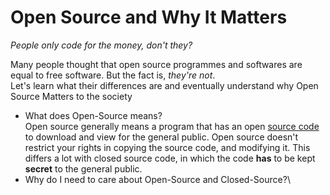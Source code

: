 # Open Source and Why It Matters
_People only code for the money, don't they?_

Many people thought that open source programmes and softwares are equal to free software. But the fact is, _they're not_.\
Let's learn what their differences are and eventually understand why Open Source Matters to the society

- What does Open-Source means?\
Open source generally means a program that has an open [source code](https://en.wikipedia.org/wiki/Source_code) to download and view for the general public. Open source doesn't restrict your rights in copying the source code, and modifying it. This differs a lot with closed source code, in which the code **has** to be kept **secret** to the general public.
- Why do I need to care about Open-Source and Closed-Source?\
